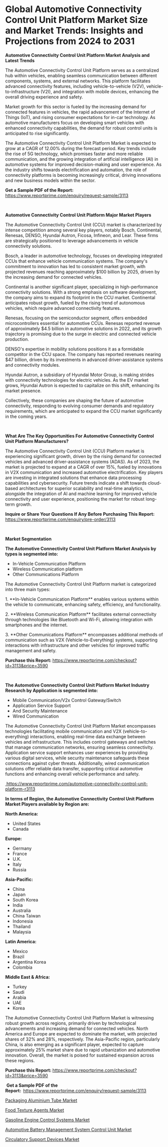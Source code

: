 <p><h1>Global Automotive Connectivity Control Unit Platform Market Size and Market Trends: Insights and Projections from 2024 to 2031</h1></p><p><strong>Automotive Connectivity Control Unit Platform Market Analysis and Latest Trends</strong></p>
<p><p>The Automotive Connectivity Control Unit Platform serves as a centralized hub within vehicles, enabling seamless communication between different components, systems, and external networks. This platform facilitates advanced connectivity features, including vehicle-to-vehicle (V2V), vehicle-to-infrastructure (V2I), and integration with mobile devices, enhancing the overall driving experience and safety. </p><p>Market growth for this sector is fueled by the increasing demand for connected features in vehicles, the rapid advancement of the Internet of Things (IoT), and rising consumer expectations for in-car technology. As automotive manufacturers focus on developing smart vehicles with enhanced connectivity capabilities, the demand for robust control units is anticipated to rise significantly.</p><p>The Automotive Connectivity Control Unit Platform Market is expected to grow at a CAGR of 12.00% during the forecast period. Key trends include the rise of 5G technology, which promises faster and more reliable communication, and the growing integration of artificial intelligence (AI) in automotive systems for improved decision-making and user experience. As the industry shifts towards electrification and automation, the role of connectivity platforms is becoming increasingly critical, driving innovations and new business models within the sector.</p></p>
<p><strong>Get a Sample PDF of the Report:&nbsp;</strong> <a href="https://www.reportprime.com/enquiry/request-sample/3113">https://www.reportprime.com/enquiry/request-sample/3113</a></p>
<p>&nbsp;</p>
<p><strong>Automotive Connectivity Control Unit Platform Major Market Players</strong></p>
<p><p>The Automotive Connectivity Control Unit (CCU) market is characterized by intense competition among several key players, notably Bosch, Continental, Renesas, DENSO, Hyundai Autron, Ficosa, Infineon, and Lear. These firms are strategically positioned to leverage advancements in vehicle connectivity solutions.</p><p>Bosch, a leader in automotive technology, focuses on developing integrated CCUs that enhance vehicle communication systems. The company's commitment to innovation has led to consistent market growth, with projected revenues reaching approximately $100 billion by 2025, driven by the increasing demand for connected vehicles.</p><p>Continental is another significant player, specializing in high-performance connectivity solutions. With a strong emphasis on software development, the company aims to expand its footprint in the CCU market. Continental anticipates robust growth, fueled by the rising trend of autonomous vehicles, which require advanced connectivity features.</p><p>Renesas, focusing on the semiconductor segment, offers embedded microcontrollers essential for automotive CCUs. Renesas reported revenue of approximately $4.5 billion in automotive solutions in 2022, and its growth trajectory is promising due to the surge in electric and connected vehicle production.</p><p>DENSO's expertise in mobility solutions positions it as a formidable competitor in the CCU space. The company has reported revenues nearing $47 billion, driven by its investments in advanced driver-assistance systems and connectivity modules.</p><p>Hyundai Autron, a subsidiary of Hyundai Motor Group, is making strides with connectivity technologies for electric vehicles. As the EV market grows, Hyundai Autron is expected to capitalize on this shift, enhancing its market presence.</p><p>Collectively, these companies are shaping the future of automotive connectivity, responding to evolving consumer demands and regulatory requirements, which are anticipated to expand the CCU market significantly in the coming years.</p></p>
<p>&nbsp;</p>
<p><strong>What Are The Key Opportunities For Automotive Connectivity Control Unit Platform Manufacturers?</strong></p>
<p><p>The Automotive Connectivity Control Unit (CCU) Platform market is experiencing significant growth, driven by the rising demand for connected vehicles and advanced driver-assistance systems (ADAS). As of 2023, the market is projected to expand at a CAGR of over 15%, fueled by innovations in V2X communication and increased automotive electrification. Key players are investing in integrated solutions that enhance data processing capabilities and cybersecurity. Future trends indicate a shift towards cloud-based architectures for superior scalability and real-time analytics, alongside the integration of AI and machine learning for improved vehicle connectivity and user experience, positioning the market for robust long-term growth.</p></p>
<p><strong>Inquire or Share Your Questions If Any Before Purchasing This Report:</strong> <a href="https://www.reportprime.com/enquiry/pre-order/3113">https://www.reportprime.com/enquiry/pre-order/3113</a></p>
<p>&nbsp;</p>
<p><strong>Market Segmentation</strong></p>
<p><strong>The Automotive Connectivity Control Unit Platform Market Analysis by types is segmented into:</strong></p>
<p><ul><li>In-Vehicle Communication Platform</li><li>Wireless Communication platform</li><li>Other Communications Platform</li></ul></p>
<p><p>The Automotive Connectivity Control Unit Platform market is categorized into three main types: </p><p>1. **In-Vehicle Communication Platform** enables various systems within the vehicle to communicate, enhancing safety, efficiency, and functionality.</p><p>2. **Wireless Communication Platform** facilitates external connectivity through technologies like Bluetooth and Wi-Fi, allowing integration with smartphones and the internet.</p><p>3. **Other Communications Platform** encompasses additional methods of communication such as V2X (Vehicle-to-Everything) systems, supporting interactions with infrastructure and other vehicles for improved traffic management and safety.</p></p>
<p><strong>Purchase this Report:&nbsp;</strong><a href="https://www.reportprime.com/checkout?id=3113&price=3590">https://www.reportprime.com/checkout?id=3113&price=3590</a></p>
<p>&nbsp;</p>
<p><strong>The Automotive Connectivity Control Unit Platform Market Industry Research by Application is segmented into:</strong></p>
<p><ul><li>Mobile Communication/V2x Control Gateway/Switch</li><li>Application Service Support</li><li>And Security Maintenance</li><li>Wired Communication</li></ul></p>
<p><p>The Automotive Connectivity Control Unit Platform Market encompasses technologies facilitating mobile communication and V2X (vehicle-to-everything) interactions, enabling real-time data exchange between vehicles and infrastructure. This includes control gateways and switches that manage communication networks, ensuring seamless connectivity. Application service support enhances user experiences by providing various digital services, while security maintenance safeguards these connections against cyber threats. Additionally, wired communication solutions offer reliable data transfer, supporting critical automotive functions and enhancing overall vehicle performance and safety.</p></p>
<p><a href="https://www.reportprime.com/automotive-connectivity-control-unit-platform-r3113">&nbsp;https://www.reportprime.com/automotive-connectivity-control-unit-platform-r3113</a></p>
<p><strong>In terms of Region, the Automotive Connectivity Control Unit Platform Market Players available by Region are:</strong></p>
<p>
    <p> <strong> North America: </strong>
        <ul>
            <li>United States</li>
            <li>Canada</li>
        </ul>
        </p> 
    <p> <strong> Europe: </strong>
        <ul>
            <li>Germany</li>
            <li>France</li>
            <li>U.K.</li>
            <li>Italy</li>
            <li>Russia</li>
        </ul>
        </p> 
    <p> <strong> Asia-Pacific: </strong>
        <ul>
            <li>China</li>
            <li>Japan</li>
            <li>South Korea</li>
            <li>India</li>
            <li>Australia</li>
            <li>China Taiwan</li>
            <li>Indonesia</li>
            <li>Thailand</li>
            <li>Malaysia</li>
        </ul>
        </p> 
    <p> <strong> Latin America: </strong>
        <ul>
            <li>Mexico</li>
            <li>Brazil</li>
            <li>Argentina Korea</li>
            <li>Colombia</li>
        </ul>
        </p> 
    <p> <strong> Middle East & Africa: </strong>
        <ul>
            <li>Turkey</li>
            <li>Saudi</li>
            <li>Arabia</li>
            <li>UAE</li>
            <li>Korea</li>
        </ul>
    </p>
    </p>
<p><p>The Automotive Connectivity Control Unit Platform Market is witnessing robust growth across regions, primarily driven by technological advancements and increasing demand for connected vehicles. North America and Europe are expected to dominate the market, with projected shares of 32% and 28%, respectively. The Asia-Pacific region, particularly China, is also emerging as a significant player, expected to capture approximately 25% market share due to rapid urbanization and automotive innovation. Overall, the market is poised for sustained expansion across these regions.</p></p>
<p><strong>Purchase this Report: </strong><a href="https://www.reportprime.com/checkout?id=3113&price=3590">https://www.reportprime.com/checkout?id=3113&price=3590</a></p>
<p>&nbsp;<strong>Get a Sample PDF of the Report:&nbsp;&nbsp;</strong><a href="https://www.reportprime.com/enquiry/request-sample/3113">https://www.reportprime.com/enquiry/request-sample/3113</a></p>
<p><strong></strong></p>
<p><p><a href="https://issuu.com/reportprime-2/docs/packaging-aluminium-tube-market-siz_dea422487a215b">Packaging Aluminium Tube Market</a></p><p><a href="https://issuu.com/reportprime-2/docs/food-texture-agents-market-size-203_f3e70710b3a569">Food Texture Agents Market</a></p><p><a href="https://github.com/fty54g/Market-Research-Report-List-1/blob/main/gasoline-engine-control-systems-market.md">Gasoline Engine Control Systems Market</a></p><p><a href="https://github.com/AshrafKhan865/Market-Research-Report-List-1/blob/main/automotive-battery-management-system-control-unit-market.md">Automotive Battery Management System Control Unit Market</a></p><p><a href="https://www.linkedin.com/pulse/circulatory-support-devices-market-size-growth-industry-analysis-k5xsc?trackingId=Lbu9OF0oTe6FISES54O%2Fog%3D%3D">Circulatory Support Devices Market</a></p></p>
